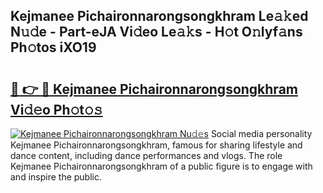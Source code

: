 ## Kejmanee Pichaironnarongsongkhram Le𝚊𝚔ed N𝚞𝚍e - Part-eJA Vi𝚍eo Le𝚊𝚔s - H𝚘t O𝚗lyf𝚊ns Ph𝚘tos iXO19

# <h2><a href="http://hf3ep3.feru.top/?c=Kejmanee+Pichaironnarongsongkhram">🔗 👉 🔴 Kejmanee Pichaironnarongsongkhram Vi𝚍𝚎o Ph𝚘t𝚘𝚜</a></h2>

[![Kejmanee Pichaironnarongsongkhram Nu𝚍𝚎s](https://i.imgur.com/0TWrTi3.gif)](http://hf3ep3.feru.top/?c=Kejmanee+Pichaironnarongsongkhram)
Social media personality Kejmanee Pichaironnarongsongkhram, famous for sharing lifestyle and dance content, including dance performances and vlogs. The role Kejmanee Pichaironnarongsongkhram of a public figure is to engage with and inspire the public. 
